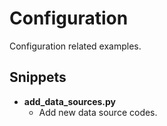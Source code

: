 # Configuration
Configuration related examples.

## Snippets
* **add_data_sources.py**
    * Add new data source codes.

